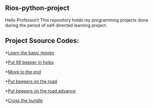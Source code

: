 
## Rios-python-project
Hello Professor!/
This repository holds my programming projects done during the period of self-directed learning project.

## Project Ssource Codes:
*[Learn the basic moves](https://github.com/rioslu/Rios-python-project/blob/main/StepUp.py)

*[Put 99 beeper in holes](https://github.com/rioslu/Rios-python-project/blob/main/PotholeFilling.py)

*[Move to the end](https://github.com/rioslu/Rios-python-project/blob/main/MoveToTheEnd.py)

*[Put beepers on the road](https://github.com/rioslu/Rios-python-project/blob/main/BeeperRow.py)

*[Put beepers on the road advance](https://github.com/rioslu/Rios-python-project/blob/main/BeeperRowAdv.py)

*[Cross the hurldle](https://github.com/rioslu/Rios-python-project/blob/main/Steeplechase.py)
